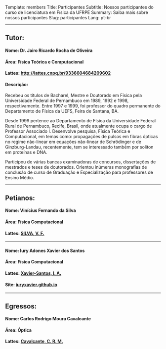 Template: members
Title: Participantes
Subtitle: Nossos participantes do curso de licenciatura em Física da UFRPE
Summary: Saiba mais sobre nossos participantes
Slug: participantes
Lang: pt-br

---------------------------------------------------
## Tutor: 
#### Nome: Dr. Jairo Ricardo Rocha de Oliveira
#### Área: Física Teórica e Computacional
#### Lattes: http://lattes.cnpq.br/9336604684209602
#### Descrição: 

Recebeu os títulos de Bacharel, Mestre e Doutorado em Física pela Universidade Federal de Pernambuco em 1989, 1992 e 1998, respectivamente. Entre 1997 e 1999, foi professor do quadro permanente do Departamento de Física da UEFS, Feira de Santana, BA. 

Desde 1999 pertence ao Departamento de Física da Universidade Federal Rural de Pernambuco, Recife, Brasil, onde atualmente ocupa o cargo de Professor Associado I. Desenvolve pesquisa, Física Teórica e Computacional, em temas como: propagações de pulsos em fibras ópticas no regime não-linear em equações não-linear de Schrödinger e de Ginzburg-Landau, recentemente, tem se interessado também por soliton em proteínas e DNA. 

Participou de várias bancas examinadoras de concursos, dissertações de mestrados e teses de doutorados. Orientou inúmeras monografias de conclusão de curso de Graduação e Especialização para professores de Ensino Médio.

---------------------------------------------------
## Petianos:
#### Nome: Vinícius Fernando da Silva
#### Área: Física Computacional
#### Lattes: [SILVA, V. F.](http://lattes.cnpq.br/3853568771694279 "Lattes de SILVA, V. F.")
---------------------------------------------------
#### Nome: Iury Adones Xavier dos Santos
#### Área: Física Computacional
#### Lattes: [Xavier-Santos, I. A.](http://iuryxavier.github.io "Lattes de Xavier-Santos, I. A.")
#### Site: [iuryxavier.github.io](http://iuryxavier.github.io "Site Pessoal")
---------------------------------------------------
## Egressos:
#### Nome: Carlos Rodrigo Moura Cavalcante
#### Área: Óptica
#### Lattes: [Cavalcante, C. R. M.](http://lattes.cnpq.br/7243361532332932 "Lattes")
